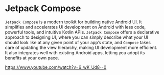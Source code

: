 # Jetpack Compose

`Jetpack Compose` is a modern toolkit for building native Android UI. It simplifies and accelerates UI development on Android with less code, powerful tools, and intuitive Kotlin APIs. `Jetpack Compose` offers a declarative approach to designing UI, where you can simply describe what your UI should look like at any given point of your app’s state, and `Compose` takes care of updating the view hierarchy, making UI development more efficient. It also integrates well with existing Android apps, letting you adopt its benefits at your own pace.

https://www.youtube.com/watch?v=6_wK_Ud8--0
